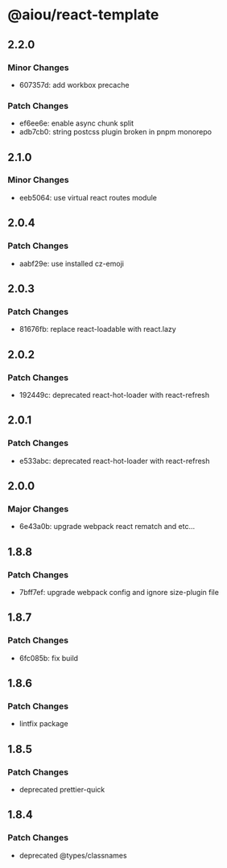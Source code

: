 # @aiou/react-template

## 2.2.0

### Minor Changes

- 607357d: add workbox precache

### Patch Changes

- ef6ee6e: enable async chunk split
- adb7cb0: string postcss plugin broken in pnpm monorepo

## 2.1.0

### Minor Changes

- eeb5064: use virtual react routes module

## 2.0.4

### Patch Changes

- aabf29e: use installed cz-emoji

## 2.0.3

### Patch Changes

- 81676fb: replace react-loadable with react.lazy

## 2.0.2

### Patch Changes

- 192449c: deprecated react-hot-loader with react-refresh

## 2.0.1

### Patch Changes

- e533abc: deprecated react-hot-loader with react-refresh

## 2.0.0

### Major Changes

- 6e43a0b: upgrade webpack react rematch and etc...

## 1.8.8

### Patch Changes

- 7bff7ef: upgrade webpack config and ignore size-plugin file

## 1.8.7

### Patch Changes

- 6fc085b: fix build

## 1.8.6

### Patch Changes

- lintfix package

## 1.8.5

### Patch Changes

- deprecated prettier-quick

## 1.8.4

### Patch Changes

- deprecated @types/classnames
